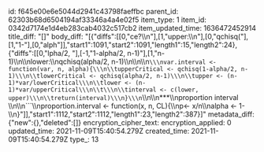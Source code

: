 id: f645e00e6e5044d2941c43798faeffbc
parent_id: 62303b68d6504194af33346a4a4e02f5
item_type: 1
item_id: 0342d7174e1d4eb283cab4032c517cb2
item_updated_time: 1636472452914
title_diff: "[]"
body_diff: "[{\"diffs\":[[0,\"ce?\\\n\"],[1,\"upper:\\\n\"],[0,\"qchisq(\"],[1,\"1-\"],[0,\"alph\"]],\"start1\":1091,\"start2\":1091,\"length1\":15,\"length2\":24},{\"diffs\":[[0,\"lpha/2, \"],[-1,\"1-alpha/2, n-1)\"],[1,\"n-1)\\\n\\\nlower:\\\nqchisq(alpha/2, n-1)\\\n\\\n\\\n```\\\nvar.interval <- function(var, n, alpha){\\\n\\tupperCritical <- qchisq(1-alpha/2, n-1)\\\n\\tlowerCritical <- qchisq(alpha/2, n-1)\\\n\\tupper <- (n-1)*var/lowerCritical\\\n\\tlower <- (n-1)*var/upperCritical\\\n\\t\\\n\\tinterval <- c(lower, upper)\\\n\\treturn(interval)\\\n}\\\n```\\\n\\\n***\\\nproportion interval \\\n\\\n```\\\nproportion.interval <- function(x, n, CL){\\\np<- x/n\\\nalpha <- 1-\\\n}\"]],\"start1\":1112,\"start2\":1112,\"length1\":23,\"length2\":387}]"
metadata_diff: {"new":{},"deleted":[]}
encryption_cipher_text: 
encryption_applied: 0
updated_time: 2021-11-09T15:40:54.279Z
created_time: 2021-11-09T15:40:54.279Z
type_: 13